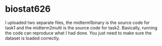 # biostat626
I uploaded two separate files, the midterm1binary is the source code for task1 and the midterm2multi is the source code for task2. Basically, running the code can reproduce what I had done. You just need to make sure the dataset is loaded correctly.
